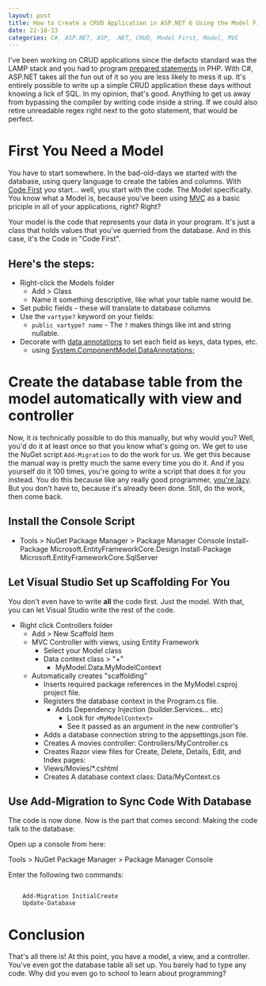 ```yaml
---
layout: post
title: How to Create a CRUD Application in ASP.NET 6 Using the Model First Approach
date: 22-10-13
categories: C#, ASP.NET, ASP, .NET, CRUD, Model First, Model, MVC
---
```


I've been working on CRUD applications since the defacto standard was the LAMP stack and you had to program [prepared statements](https://www.php.net/manual/en/mysqli.quickstart.prepared-statements.php) in PHP. With C#, ASP.NET takes all the fun out of it so you are less likely to mess it up. It's entirely possible to write up a simple CRUD application these days without knowing a lick of SQL. In my opinion, that's good. Anything to get us away from bypassing the compiler by writing code inside a string. If we could also retire unreadable regex right next to the goto statement, that would be perfect.

# First You Need a Model

You have to start somewhere. In the bad-old-days we started with the database, using query language to create the tables and columns. With [Code First](https://learn.microsoft.com/en-us/ef/ef6/modeling/code-first/workflows/new-database) you start... well, you start with the code. The Model specifically. You know what a Model is, because you've been using [MVC](https://en.wikipedia.org/wiki/Model%E2%80%93view%E2%80%93controller) as a basic priciple in all of your applications, right? Right?

Your model is the code that represents your data in your program. It's just a class that holds values that you've querried from the database. And in this case, it's the Code in "Code First".

## Here's the steps:

- Right-click the Models folder
	- Add > Class
	- Name it something descriptive, like what your table name would be.
- Set public fields - these will translate to database columns
- Use the `vartype?` keyword on your fields:
	- `public vartype? name` - The `?` makes things like int and string nullable.
- Decorate with [data annotations](https://learn.microsoft.com/en-us/aspnet/mvc/overview/older-versions-1/models-data/validation-with-the-data-annotation-validators-cs) to set each field as keys, data types, etc.
	- using [System.ComponentModel.DataAnnotations;](https://learn.microsoft.com/en-us/dotnet/api/system.componentmodel.dataannotations?view=net-7.0)

# Create the database table from the model automatically with view and controller

Now, it *is* technically possible to do this manually, but why would you? Well, you'd do it at least once so that you know what's going on. We get to use the NuGet script `Add-Migration` to do the work for us. We get this because the manual way is pretty much the same every time you do it. And if you yourself do it 100 times, you're going to write a script that does it for you instead. You do this because like any really good programmer, [you're lazy](https://en.wikipedia.org/wiki/Larry_Wall). But you don't have to, because it's already been done. Still, do the work, then come back.

## Install the Console Script

- Tools > NuGet Package Manager > Package Manager Console
	Install-Package Microsoft.EntityFrameworkCore.Design
	Install-Package Microsoft.EntityFrameworkCore.SqlServer

## Let Visual Studio Set up Scaffolding For You

You don't even have to write **all** the code first. Just the model. With that, you can let Visual Studio write the rest of the code. 

- Right click Controllers folder
	- Add > New Scaffold Item
	- MVC Controller with views, using Entity Framework
		- Select your Model class
		- Data context class > "+"
			- MyModel.Data.MyModelContext
	- Automatically creates "scaffolding"
		- Inserts required package references in the MyModel.csproj project file.
		- Registers the database context in the Program.cs file.
			- Adds Dependency Injection (builder.Services... etc)
				- Look for ``<MyModelContext>``
				- See it passed as an argument in the new controller's 
		- Adds a database connection string to the appsettings.json file.			
		- Creates A movies controller: Controllers/MyController.cs
		- Creates Razor view files for Create, Delete, Details, Edit, and Index pages: 
		- Views/Movies/*.cshtml
		- Creates A database context class: Data/MyContext.cs

## Use Add-Migration to Sync Code With Database

The code is now done. Now is the part that comes second: Making the code talk to the database:

Open up a console from here:

Tools > NuGet Package Manager > Package Manager Console

Enter the following two commands:

```

	Add-Migration InitialCreate
	Update-Database

```

# Conclusion

That's all there is! At this point, you have a model, a view, and a controller. You've even got the database table all set up. You barely had to type any code. Why did you even go to school to learn about programming?

